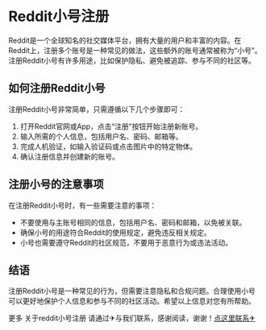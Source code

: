 # Reddit小号注册

Reddit是一个全球知名的社交媒体平台，拥有大量的用户和丰富的内容。在Reddit上，注册多个账号是一种常见的做法，这些额外的账号通常被称为“小号”。注册Reddit小号有许多用途，比如保护隐私、避免被追踪、参与不同的社区等。

## 如何注册Reddit小号

注册Reddit小号非常简单，只需遵循以下几个步骤即可：
1. 打开Reddit官网或App，点击“注册”按钮开始注册新账号。
2. 输入所需的个人信息，包括用户名、密码、邮箱等。
3. 完成人机验证，如输入验证码或点击图片中的特定物体。
4. 确认注册信息并创建新的账号。

## 注册小号的注意事项

在注册Reddit小号时，有一些需要注意的事项：
- 不要使用与主账号相同的信息，包括用户名、密码和邮箱，以免被关联。
- 确保小号的用途符合Reddit的使用规定，避免违反相关规定。
- 小号也需要遵守Reddit的社区规范，不要用于恶意行为或违法活动。

## 结语

注册Reddit小号是一种常见的行为，但需要注意隐私和合规问题。合理使用小号可以更好地保护个人信息和参与不同的社区活动。希望以上信息对您有所帮助。

更多 关于reddit小号注册 请通过✈与我们联系，感谢阅读，谢谢！[点这里联系✈](https://ads.k02.cc)